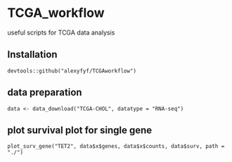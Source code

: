 # TCGA_workflow
useful scripts for TCGA data analysis

## Installation
```devtools::github("alexyfyf/TCGAworkflow")```

## data preparation
```
data <- data_download("TCGA-CHOL", datatype = "RNA-seq")
```

## plot survival plot for single gene
```
plot_surv_gene("TET2", data$x$genes, data$x$counts, data$surv, path = "./")
```

